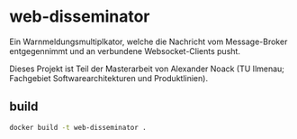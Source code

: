 # web-disseminator

Ein Warnmeldungsmultiplkator, welche die Nachricht vom Message-Broker entgegennimmt und an verbundene Websocket-Clients pusht.

Dieses Projekt ist Teil der Masterarbeit von Alexander Noack (TU Ilmenau; Fachgebiet Softwarearchitekturen und Produktlinien).

## build

```bash
docker build -t web-disseminator .
```
